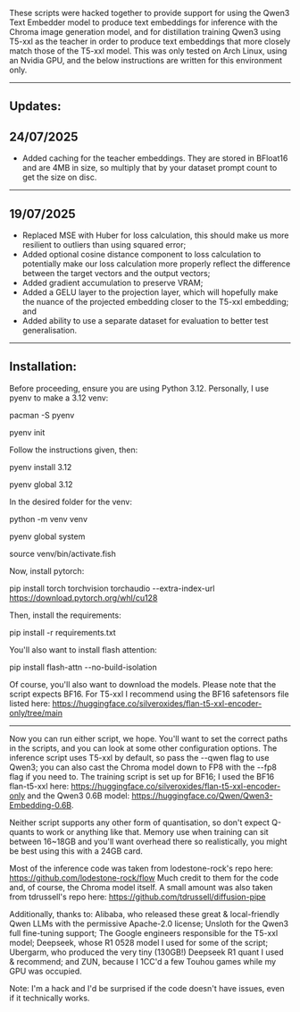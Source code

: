 These scripts were hacked together to provide support for using the Qwen3 Text Embedder model to produce text embeddings for inference with the Chroma image generation model, and for distillation training Qwen3 using T5-xxl as the teacher in order to produce text embeddings that more closely match those of the T5-xxl model. This was only tested on Arch Linux, using an Nvidia GPU, and the below instructions are written for this environment only.

---
Updates:
---
24/07/2025
---

- Added caching for the teacher embeddings. They are stored in BFloat16 and are 4MB in size, so multiply that by your dataset prompt count to get the size on disc. 

---
19/07/2025
---

- Replaced MSE with Huber for loss calculation, this should make us more resilient to outliers than using squared error;
- Added optional cosine distance component to loss calculation to potentially make our loss calculation more properly reflect the difference between the target vectors and the output vectors;
- Added gradient accumulation to preserve VRAM;
- Added a GELU layer to the projection layer, which will hopefully make the nuance of the projected embedding closer to the T5-xxl embedding; and
- Added ability to use a separate dataset for evaluation to better test generalisation.
---
Installation:
---

Before proceeding, ensure you are using Python 3.12. Personally, I use pyenv to make a 3.12 venv:

  pacman -S pyenv

  pyenv init

Follow the instructions given, then:

  pyenv install 3.12

  pyenv global 3.12

In the desired folder for the venv:

  python -m venv venv

  pyenv global system

  source venv/bin/activate.fish

Now, install pytorch:

  pip install torch torchvision torchaudio --extra-index-url https://download.pytorch.org/whl/cu128

Then, install the requirements:

  pip install -r requirements.txt

You'll also want to install flash attention:

  pip install flash-attn --no-build-isolation

Of course, you'll also want to download the models. Please note that the script expects BF16. For T5-xxl I recommend using the BF16 safetensors file listed here: https://huggingface.co/silveroxides/flan-t5-xxl-encoder-only/tree/main

---
Now you can run either script, we hope. You'll want to set the correct paths in the scripts, and you can look at some other configuration options. The inference script uses T5-xxl by default, so pass the --qwen flag to use Qwen3; you can also cast the Chroma model down to FP8 with the --fp8 flag if you need to. The training script is set up for BF16; I used the BF16 flan-t5-xxl here: https://huggingface.co/silveroxides/flan-t5-xxl-encoder-only and the Qwen3 0.6B model: https://huggingface.co/Qwen/Qwen3-Embedding-0.6B.

Neither script supports any other form of quantisation, so don't expect Q-quants to work or anything like that. Memory use when training can sit between 16~18GB and you'll want overhead there so realistically, you might be best using this with a 24GB card.

Most of the inference code was taken from lodestone-rock's repo here: https://github.com/lodestone-rock/flow
Much credit to them for the code and, of course, the Chroma model itself.
A small amount was also taken from tdrussell's repo here: https://github.com/tdrussell/diffusion-pipe

Additionally, thanks to: 
Alibaba, who released these great & local-friendly Qwen LLMs with the permissive Apache-2.0 license;
Unsloth for the Qwen3 full fine-tuning support;
The Google engineers responsible for the T5-xxl model;
Deepseek, whose R1 0528 model I used for some of the script;
Ubergarm, who produced the very tiny (130GB!) Deepseek R1 quant I used & recommend; and
ZUN, because I 1CC'd a few Touhou games while my GPU was occupied.

Note: I'm a hack and I'd be surprised if the code doesn't have issues, even if it technically works.
